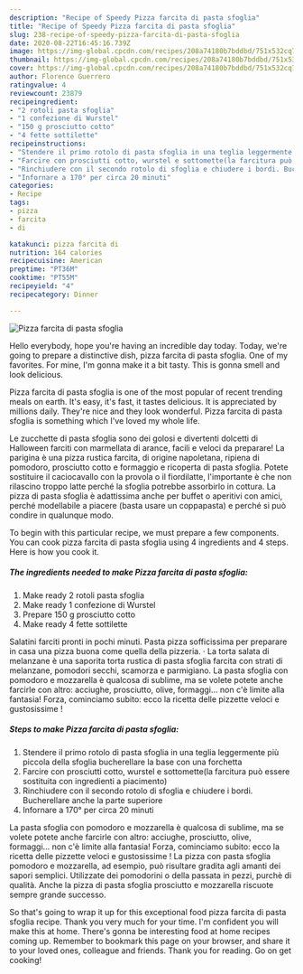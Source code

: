 ```yaml
---
description: "Recipe of Speedy Pizza farcita di pasta sfoglia"
title: "Recipe of Speedy Pizza farcita di pasta sfoglia"
slug: 238-recipe-of-speedy-pizza-farcita-di-pasta-sfoglia
date: 2020-08-22T16:45:16.739Z
image: https://img-global.cpcdn.com/recipes/208a74180b7bddbd/751x532cq70/pizza-farcita-di-pasta-sfoglia-recipe-main-photo.jpg
thumbnail: https://img-global.cpcdn.com/recipes/208a74180b7bddbd/751x532cq70/pizza-farcita-di-pasta-sfoglia-recipe-main-photo.jpg
cover: https://img-global.cpcdn.com/recipes/208a74180b7bddbd/751x532cq70/pizza-farcita-di-pasta-sfoglia-recipe-main-photo.jpg
author: Florence Guerrero
ratingvalue: 4
reviewcount: 23879
recipeingredient:
- "2 rotoli pasta sfoglia"
- "1 confezione di Wurstel"
- "150 g prosciutto cotto"
- "4 fette sottilette"
recipeinstructions:
- "Stendere il primo rotolo di pasta sfoglia in una teglia leggermente più piccola della sfoglia bucherellare la base con una forchetta"
- "Farcire con prosciutti cotto, wurstel e sottomette(la farcitura può essere sostituita con ingredienti a piacimento)"
- "Rinchiudere con il secondo rotolo di sfoglia e chiudere i bordi. Bucherellare anche la parte superiore"
- "Infornare a 170° per circa 20 minuti"
categories:
- Recipe
tags:
- pizza
- farcita
- di

katakunci: pizza farcita di 
nutrition: 164 calories
recipecuisine: American
preptime: "PT36M"
cooktime: "PT55M"
recipeyield: "4"
recipecategory: Dinner

---
```



![Pizza farcita di pasta sfoglia](https://img-global.cpcdn.com/recipes/208a74180b7bddbd/751x532cq70/pizza-farcita-di-pasta-sfoglia-recipe-main-photo.jpg)

Hello everybody, hope you're having an incredible day today. Today, we're going to prepare a distinctive dish, pizza farcita di pasta sfoglia. One of my favorites. For mine, I'm gonna make it a bit tasty. This is gonna smell and look delicious.

Pizza farcita di pasta sfoglia is one of the most popular of recent trending meals on earth. It's easy, it's fast, it tastes delicious. It is appreciated by millions daily. They're nice and they look wonderful. Pizza farcita di pasta sfoglia is something which I've loved my whole life.

Le zucchette di pasta sfoglia sono dei golosi e divertenti dolcetti di Halloween farciti con marmellata di arance, facili e veloci da preparare! La parigina è una pizza rustica farcita, di origine napoletana, ripiena di pomodoro, prosciutto cotto e formaggio e ricoperta di pasta sfoglia. Potete sostituire il caciocavallo con la provola o il fiordilatte, l&#39;importante è che non rilascino troppo latte perché la sfoglia potrebbe assorbirlo in cottura. La pizza di pasta sfoglia è adattissima anche per buffet o aperitivi con amici, perché modellabile a piacere (basta usare un coppapasta) e perché si può condire in qualunque modo.


To begin with this particular recipe, we must prepare a few components. You can cook pizza farcita di pasta sfoglia using 4 ingredients and 4 steps. Here is how you cook it.

<!--inarticleads1-->

##### The ingredients needed to make Pizza farcita di pasta sfoglia:

1. Make ready 2 rotoli pasta sfoglia
1. Make ready 1 confezione di Wurstel
1. Prepare 150 g prosciutto cotto
1. Make ready 4 fette sottilette


Salatini farciti pronti in pochi minuti. Pasta pizza sofficissima per preparare in casa una pizza buona come quella della pizzeria. · La torta salata di melanzane è una saporita torta rustica di pasta sfoglia farcita con strati di melanzane, pomodori secchi, scamorza e parmigiano. La pasta sfoglia con pomodoro e mozzarella è qualcosa di sublime, ma se volete potete anche farcirle con altro: acciughe, prosciutto, olive, formaggi… non c&#39;è limite alla fantasia! Forza, cominciamo subito: ecco la ricetta delle pizzette veloci e gustosissime ! 

<!--inarticleads2-->

##### Steps to make Pizza farcita di pasta sfoglia:

1. Stendere il primo rotolo di pasta sfoglia in una teglia leggermente più piccola della sfoglia bucherellare la base con una forchetta
1. Farcire con prosciutti cotto, wurstel e sottomette(la farcitura può essere sostituita con ingredienti a piacimento)
1. Rinchiudere con il secondo rotolo di sfoglia e chiudere i bordi. Bucherellare anche la parte superiore
1. Infornare a 170° per circa 20 minuti


La pasta sfoglia con pomodoro e mozzarella è qualcosa di sublime, ma se volete potete anche farcirle con altro: acciughe, prosciutto, olive, formaggi… non c&#39;è limite alla fantasia! Forza, cominciamo subito: ecco la ricetta delle pizzette veloci e gustosissime ! La pizza con pasta sfoglia pomodoro e mozzarella, ad esempio, può risultare gradita agli amanti dei sapori semplici. Utilizzate dei pomodorini o della passata in pezzi, purchè di qualità. Anche la pizza di pasta sfoglia prosciutto e mozzarella riscuote sempre grande successo. 

So that's going to wrap it up for this exceptional food pizza farcita di pasta sfoglia recipe. Thank you very much for your time. I'm confident you will make this at home. There's gonna be interesting food at home recipes coming up. Remember to bookmark this page on your browser, and share it to your loved ones, colleague and friends. Thank you for reading. Go on get cooking!
